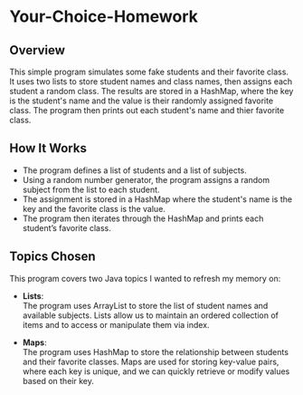 # Your-Choice-Homework
## Overview

This simple program simulates some fake students and their favorite class. It uses two lists to store student names and class names, then assigns each student a random class. The results are stored in a HashMap, where the key is the student's name and the value is their randomly assigned favorite class. The program then prints out each student's name and thier favorite class.

## How It Works

- The program defines a list of students and a list of subjects.
- Using a random number generator, the program assigns a random subject from the list to each student.
- The assignment is stored in a HashMap where the student's name is the key and the favorite class is the value.
- The program then iterates through the HashMap and prints each student’s favorite class.

## Topics Chosen

This program covers two Java topics I wanted to refresh my memory on:

- **Lists**:  
   The program uses ArrayList to store the list of student names and available subjects. Lists allow us to maintain an ordered collection of items and to access or manipulate them via index.

- **Maps**:  
   The program uses HashMap to store the relationship between students and their favorite classes. Maps are used for storing key-value pairs, where each key is unique, and we can quickly retrieve or modify values based on their key.
